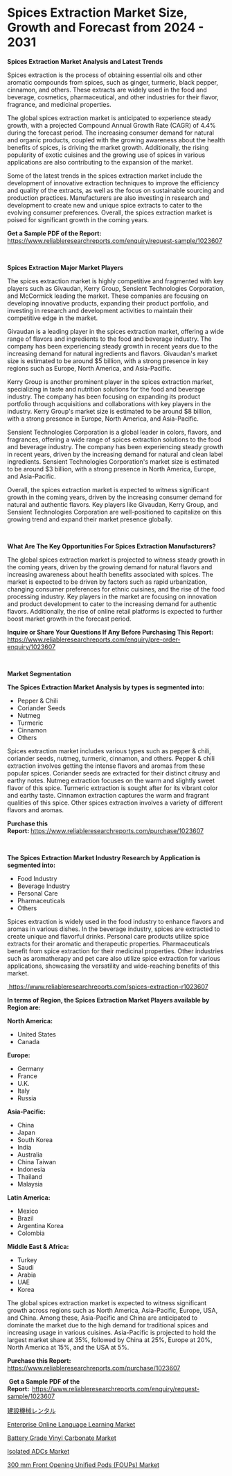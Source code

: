 <p><h1>Spices Extraction Market Size, Growth and Forecast from 2024 - 2031</h1></p><p><strong>Spices Extraction Market Analysis and Latest Trends</strong></p>
<p><p>Spices extraction is the process of obtaining essential oils and other aromatic compounds from spices, such as ginger, turmeric, black pepper, cinnamon, and others. These extracts are widely used in the food and beverage, cosmetics, pharmaceutical, and other industries for their flavor, fragrance, and medicinal properties.</p><p>The global spices extraction market is anticipated to experience steady growth, with a projected Compound Annual Growth Rate (CAGR) of 4.4% during the forecast period. The increasing consumer demand for natural and organic products, coupled with the growing awareness about the health benefits of spices, is driving the market growth. Additionally, the rising popularity of exotic cuisines and the growing use of spices in various applications are also contributing to the expansion of the market.</p><p>Some of the latest trends in the spices extraction market include the development of innovative extraction techniques to improve the efficiency and quality of the extracts, as well as the focus on sustainable sourcing and production practices. Manufacturers are also investing in research and development to create new and unique spice extracts to cater to the evolving consumer preferences. Overall, the spices extraction market is poised for significant growth in the coming years.</p></p>
<p><strong>Get a Sample PDF of the Report:&nbsp;</strong> <a href="https://www.reliableresearchreports.com/enquiry/request-sample/1023607">https://www.reliableresearchreports.com/enquiry/request-sample/1023607</a></p>
<p>&nbsp;</p>
<p><strong>Spices Extraction Major Market Players</strong></p>
<p><p>The spices extraction market is highly competitive and fragmented with key players such as Givaudan, Kerry Group, Sensient Technologies Corporation, and McCormick leading the market. These companies are focusing on developing innovative products, expanding their product portfolio, and investing in research and development activities to maintain their competitive edge in the market.</p><p>Givaudan is a leading player in the spices extraction market, offering a wide range of flavors and ingredients to the food and beverage industry. The company has been experiencing steady growth in recent years due to the increasing demand for natural ingredients and flavors. Givaudan's market size is estimated to be around $5 billion, with a strong presence in key regions such as Europe, North America, and Asia-Pacific.</p><p>Kerry Group is another prominent player in the spices extraction market, specializing in taste and nutrition solutions for the food and beverage industry. The company has been focusing on expanding its product portfolio through acquisitions and collaborations with key players in the industry. Kerry Group's market size is estimated to be around $8 billion, with a strong presence in Europe, North America, and Asia-Pacific.</p><p>Sensient Technologies Corporation is a global leader in colors, flavors, and fragrances, offering a wide range of spices extraction solutions to the food and beverage industry. The company has been experiencing steady growth in recent years, driven by the increasing demand for natural and clean label ingredients. Sensient Technologies Corporation's market size is estimated to be around $3 billion, with a strong presence in North America, Europe, and Asia-Pacific.</p><p>Overall, the spices extraction market is expected to witness significant growth in the coming years, driven by the increasing consumer demand for natural and authentic flavors. Key players like Givaudan, Kerry Group, and Sensient Technologies Corporation are well-positioned to capitalize on this growing trend and expand their market presence globally.</p></p>
<p>&nbsp;</p>
<p><strong>What Are The Key Opportunities For Spices Extraction Manufacturers?</strong></p>
<p><p>The global spices extraction market is projected to witness steady growth in the coming years, driven by the growing demand for natural flavors and increasing awareness about health benefits associated with spices. The market is expected to be driven by factors such as rapid urbanization, changing consumer preferences for ethnic cuisines, and the rise of the food processing industry. Key players in the market are focusing on innovation and product development to cater to the increasing demand for authentic flavors. Additionally, the rise of online retail platforms is expected to further boost market growth in the forecast period.</p></p>
<p><strong>Inquire or Share Your Questions If Any Before Purchasing This Report:</strong> <a href="https://www.reliableresearchreports.com/enquiry/pre-order-enquiry/1023607">https://www.reliableresearchreports.com/enquiry/pre-order-enquiry/1023607</a></p>
<p>&nbsp;</p>
<p><strong>Market Segmentation</strong></p>
<p><strong>The Spices Extraction Market Analysis by types is segmented into:</strong></p>
<p><ul><li>Pepper & Chili</li><li>Coriander Seeds</li><li>Nutmeg</li><li>Turmeric</li><li>Cinnamon</li><li>Others</li></ul></p>
<p><p>Spices extraction market includes various types such as pepper & chili, coriander seeds, nutmeg, turmeric, cinnamon, and others. Pepper & chili extraction involves getting the intense flavors and aromas from these popular spices. Coriander seeds are extracted for their distinct citrusy and earthy notes. Nutmeg extraction focuses on the warm and slightly sweet flavor of this spice. Turmeric extraction is sought after for its vibrant color and earthy taste. Cinnamon extraction captures the warm and fragrant qualities of this spice. Other spices extraction involves a variety of different flavors and aromas.</p></p>
<p><strong>Purchase this Report:&nbsp;</strong><a href="https://www.reliableresearchreports.com/purchase/1023607">https://www.reliableresearchreports.com/purchase/1023607</a></p>
<p>&nbsp;</p>
<p><strong>The Spices Extraction Market Industry Research by Application is segmented into:</strong></p>
<p><ul><li>Food Industry</li><li>Beverage Industry</li><li>Personal Care</li><li>Pharmaceuticals</li><li>Others</li></ul></p>
<p><p>Spices extraction is widely used in the food industry to enhance flavors and aromas in various dishes. In the beverage industry, spices are extracted to create unique and flavorful drinks. Personal care products utilize spice extracts for their aromatic and therapeutic properties. Pharmaceuticals benefit from spice extraction for their medicinal properties. Other industries such as aromatherapy and pet care also utilize spice extraction for various applications, showcasing the versatility and wide-reaching benefits of this market.</p></p>
<p><a href="https://www.reliableresearchreports.com/spices-extraction-r1023607">&nbsp;https://www.reliableresearchreports.com/spices-extraction-r1023607</a></p>
<p><strong>In terms of Region, the Spices Extraction Market Players available by Region are:</strong></p>
<p>
    <p> <strong> North America: </strong>
        <ul>
            <li>United States</li>
            <li>Canada</li>
        </ul>
        </p> 
    <p> <strong> Europe: </strong>
        <ul>
            <li>Germany</li>
            <li>France</li>
            <li>U.K.</li>
            <li>Italy</li>
            <li>Russia</li>
        </ul>
        </p> 
    <p> <strong> Asia-Pacific: </strong>
        <ul>
            <li>China</li>
            <li>Japan</li>
            <li>South Korea</li>
            <li>India</li>
            <li>Australia</li>
            <li>China Taiwan</li>
            <li>Indonesia</li>
            <li>Thailand</li>
            <li>Malaysia</li>
        </ul>
        </p> 
    <p> <strong> Latin America: </strong>
        <ul>
            <li>Mexico</li>
            <li>Brazil</li>
            <li>Argentina Korea</li>
            <li>Colombia</li>
        </ul>
        </p> 
    <p> <strong> Middle East & Africa: </strong>
        <ul>
            <li>Turkey</li>
            <li>Saudi</li>
            <li>Arabia</li>
            <li>UAE</li>
            <li>Korea</li>
        </ul>
    </p>
    </p>
<p><p>The global spices extraction market is expected to witness significant growth across regions such as North America, Asia-Pacific, Europe, USA, and China. Among these, Asia-Pacific and China are anticipated to dominate the market due to the high demand for traditional spices and increasing usage in various cuisines. Asia-Pacific is projected to hold the largest market share at 35%, followed by China at 25%, Europe at 20%, North America at 15%, and the USA at 5%.</p></p>
<p><strong>Purchase this Report: </strong><a href="https://www.reliableresearchreports.com/purchase/1023607">https://www.reliableresearchreports.com/purchase/1023607</a></p>
<p>&nbsp;<strong>Get a Sample PDF of the Report:&nbsp;&nbsp;</strong><a href="https://www.reliableresearchreports.com/enquiry/request-sample/1023607">https://www.reliableresearchreports.com/enquiry/request-sample/1023607</a></p>
<p><strong></strong></p>
<p><p><a href="https://github.com/lababdou/Market-Research-Report-List-3/blob/main/740913956476.md">建設機械レンタル</a></p><p><a href="https://github.com/NorbertYates/Market-Research-Report-List-4/blob/main/enterprise-online-language-learning-market.md">Enterprise Online Language Learning Market</a></p><p><a href="https://issuu.com/reportprime-2/docs/battery-grade-vinyl-carbonate-market-size-2030.ppt">Battery Grade Vinyl Carbonate Market</a></p><p><a href="https://www.linkedin.com/pulse/isolated-adcs-market-furnishes-information-share-trends-growth-vvabe">Isolated ADCs Market</a></p><p><a href="https://www.linkedin.com/pulse/300-mm-front-opening-unified-pods-foups-market-research-report-vebue">300 mm Front Opening Unified Pods (FOUPs) Market</a></p></p>